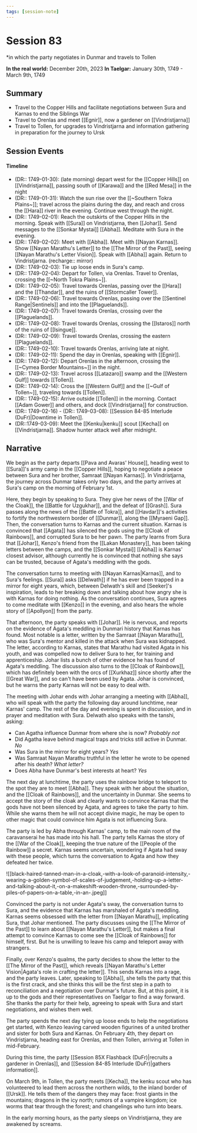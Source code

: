 ```yaml
---
tags: [session-note]
---
```

# Session 83
*in which the party negotiates in Dunmar and travels to Tollen

**In the real world:** December 20th, 2023
**In Taelgar:** January 30th, 1749 - March 9th, 1749
## Summary

- Travel to the Copper Hills and facilitate negotiations between Sura and Karnas to end the Siblings War
- Travel to Orenlas and meet [[Egnir]], now a gardener on [[Vindristjarna]]
- Travel to Tollen, for upgrades to Vindristjarna and information gathering in preparation for the journey to Ursk
## Session Events
#### Timeline 

- (DR:: 1749-01-30): (late morning) depart west for the [[Copper Hills]] on [[Vindristjarna]], passing south of [[Karawa]] and the [[Red Mesa]] in the night
- (DR:: 1749-01-31): Watch the sun rise over the  [[~Southern Tokra Plains~]]; travel across the plains during the day, and reach and cross the [[Hara]] river in the evening. Continue west through the night.
- (DR:: 1749-02-01):  Reach the outskirts of the Copper Hills in the morning. Speak with [[Sura]] on Vindristjarna, then [[Johar]]. Send messages to the [[Sonkar Mystai]] [[Abha]]. Meditate with Sura in the evening. 
- (DR:: 1749-02-02): Meet with [[Abha]]. Meet with [[Nayan Karnas]]. Show [[Nayan Marathu's Letter]] to the [[The Mirror of the Past]], seeing [[Nayan Marathu's Letter Vision]]. Speak with [[Abha]] again. Return to Vindristjarna. (recharge:: mirror)
- (DR:: 1749-02-03): Tie up loose ends in Sura's camp. 
- (DR:: 1749-02-04): Depart for Tollen, via Orenlas. Travel to Orenlas, crossing the [[~North Tokra Plains~]]. 
- (DR:: 1749-02-05): Travel towards Orenlas, passing over the [[Hara]] and the [[Thandar]], and the ruins of [[Stormcaller Tower]].  
- (DR:: 1749-02-06): Travel towards Orenlas, passing over the [[Sentinel Range|Sentinels]] and into the [[Plaguelands]]. 
- (DR:: 1749-02-07): Travel towards Orenlas, crossing over the [[Plaguelands]]. 
- (DR:: 1749-02-08): Travel towards Orenlas, crossing the [[Istaros]] north of the ruins of [[Isingue]]. 
- (DR:: 1749-02-09): Travel towards Orenlas, crossing the eastern [[Plaguelands]]. 
- (DR:: 1749-02-10): Travel towards Orenlas, arriving late at night. 
- (DR:: 1749-02-11): Spend the day in Orenlas, speaking with [[Egnir]]. 
- (DR:: 1749-02-12): Depart Orenlas in the afternoon, crossing the [[~Cymea Border Mountains~]] in the night. 
- (DR:: 1749-02-13): Travel across [[Latazaro]] swamp and the [[Western Gulf]] towards [[Tollen]].
- (DR:: 1749-02-14): Cross the [[Western Gulf]] and the [[~Gulf of Tollen~]], traveling towards [[Tollen]].
- (DR:: 1749-02-15): Arrive outside [[Tollen]] in the morning. Contact [[Adam Gower]] and others, and dock [[Vindristjarna]] for construction.
- (DR:: 1749-02-16) - (DR:: 1749-03-08): [[Session 84-85 Interlude (DuFr)|Downtime in Tollen]].
- (DR::1749-03-09): Meet the [[Kenku|kenku]] scout [[Kecha]] on [[Vindristjarna]]. Shadow hunter attack well after midnight. 
## Narrative

We begin as the party departs [[Pava and Avaras' House]], heading west to [[Sura]]'s army camp in the [[Copper Hills]], hoping to negotiate a peace between Sura and her brother, Samraat [[Nayan Karnas]]. In Vindristjarna, the journey across Dunmar takes only two days, and the party arrives at Sura's camp on the morning of February 1st.

Here, they begin by speaking to Sura. They give her news of the [[War of the Cloak]], the [[Battle for Uzgukhar]], and the defeat of [[Grash]]. Sura passes along the news of the [[Battle of Tokra]], and [[Havdar]]'s activities to fortify the northwestern border of [[Dunmar]], along the [[Myraeni Gap]]. Then, the conversation turns to Karnas and the current situation. Karnas is convinced that [[Agata]] has silenced the gods using the [[Cloak of Rainbows]], and corrupted Sura to be her pawn. The party learns from Sura that [[Johar]], Kenzo's friend from the [[Lakan Monastery]], has been taking letters between the camps, and the [[Sonkar Mystai]] [[Abha]] is Karnas' closest advisor, although currently he is convinced that nothing she says can be trusted, because of Agata's meddling with the gods. 

The conversation turns to meeting with [[Nayan Karnas|Karnas]], and to Sura's feelings. [[Sura]] asks [[Delwath]] if he has ever been trapped in a mirror for eight years, which, between Delwath's skill and [Seeker]'s inspiration, leads to her breaking down and talking about how angry she is with Karnas for doing nothing. As the conversation continues, Sura agrees to come meditate with [[Kenzo]] in the evening, and also hears the whole story of [[Apollyon]] from the party. 

That afternoon, the party speaks with [[Johar]]. He is nervous, and reports on the evidence of Agata's meddling in Dunmari history that Karnas has found. Most notable is a letter, written by the Samraat [[Nayan Marathu]], who was Sura's mentor and killed in the attack when Sura was kidnapped. The letter, according to Karnas, states that Marathu had visited Agata in his youth, and was compelled now to deliver Sura to her, for training and apprenticeship. Johar lists a bunch of other evidence he has found of Agata's meddling. The discussion also turns to the [[Cloak of Rainbows]], which has definitely been with the orcs of [[Xurkhaz]] since shortly after the [[Great War]], and so can't have been used by Agata. Johar is convinced, but he warns the party Karnas will not be easy to deal with. 

The meeting with Johar ends with Johar arranging a meeting with [[Abha]], who will speak with the party the following day around lunchtime, near Karnas' camp. The rest of the day and evening is spent in discussion, and in prayer and meditation with Sura. Delwath also speaks with the tanshi, asking:
- Can Agatha influence Dunmar from where she is now? *Probably not*
- Did Agatha leave behind magical traps and tricks still active in Dunmar. *No*
- Was Sura in the mirror for eight years? *Yes*
- Was Samraat Nayan Marathu truthful in the letter he wrote to be opened after his death? *What letter?*
- Does Abha have Dunmar's best interests at heart? *Yes*

The next day at lunchtime, the party uses the rainbow bridge to teleport to the spot they are to meet [[Abha]]. They speak with her about the situation, and the [[Cloak of Rainbows]], and the uncertainty in Dunmar. She seems to accept the story of the cloak and clearly wants to convince Karnas that the gods have not been silenced by Agata, and agrees to take the party to him. While she warns them he will not accept divine magic, he may be open to other magic that could convince him Agata is not influencing Sura.

The party is led by Abha through Karnas' camp, to the main room of the caravanserai he has made into his hall. The party tells Karnas the story of the [[War of the Cloak]], keeping the true nature of the [[People of the Rainbow]] a secret. Karnas seems uncertain, wondering if Agata had sway with these people, which turns the conversation to Agata and how they defeated her twice. 

![[black-haired-tanned-man-in-a-cloak,-with-a-look-of-paranoid-intensity,-wearing-a-golden-symbol-of-scales-of-judgement,-holding-up-a-letter-and-talking-about-it,-on-a-makeshift-wooden-throne,-surrounded-by-piles-of-papers-on-a-table,-in-an-.jpeg]]

Convinced the party is not under Agata's sway, the conversation turns to Sura, and the evidence that Karnas has marshaled of Agata's meddling. Karnas seems obsessed with the letter from [[Nayan Marathu]], implicating Sura, that Johar mentioned. The party discusses using the [[The Mirror of the Past]] to learn about [[Nayan Marathu's Letter]], but makes a final attempt to convince Karnas to come see the [[Cloak of Rainbows]] for himself, first. But he is unwilling to leave his camp and teleport away with strangers. 

Finally, over Kenzo's qualms, the party decides to show the letter to the [[The Mirror of the Past]], which reveals [[Nayan Marathu's Letter Vision|Agata's role in crafting the letter]]. This sends Karnas into a rage, and the party leaves. Later, speaking to [[Abha]], she tells the party that this is the first crack, and she thinks this will be the first step in a path to reconciliation and a negotiation over Dunmar's future. But, at this point, it is up to the gods and their representatives on Taelgar to find a way forward. She thanks the party for their help, agreeing to speak with Sura and start negotiations, and wishes them well. 

The party spends the next day tying up loose ends to help the negotiations get started, with Kenzo leaving carved wooden figurines of a united brother and sister for both Sura and Karnas. On February 4th, they depart on Vindristjarna, heading east for Orenlas, and then Tollen, arriving at Tollen in mid-February. 

During this time, the party [[Session 85X Flashback (DuFr)|recruits a gardener in Orenlas]], and [[Session 84-85 Interlude (DuFr)|gathers information]]. 

On March 9th, in Tollen, the party meets [[Kecha]], the kenku scout who has volunteered to lead them across the northern wilds, to the inland border of [[Ursk]]. He tells them of the dangers they may face: frost giants in the mountains; dragons in the icy north; rumors of a vampire kingdom; ice worms that tear through the forest; and changelings who turn into bears. 

In the early morning hours, as the party sleeps on Vindristjarna, they are awakened by screams. 